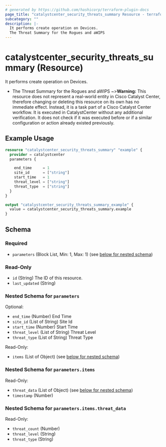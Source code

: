 ```yaml
---
# generated by https://github.com/hashicorp/terraform-plugin-docs
page_title: "catalystcenter_security_threats_summary Resource - terraform-provider-catalystcenter"
subcategory: ""
description: |-
  It performs create operation on Devices.
  The Threat Summary for the Rogues and aWIPS
---
```


# catalystcenter_security_threats_summary (Resource)

It performs create operation on Devices.

- The Threat Summary for the Rogues and aWIPS
~>**Warning:**
This resource does not represent a real-world entity in Cisco Catalyst Center, therefore changing or deleting this resource on its own has no immediate effect.
Instead, it is a task part of a Cisco Catalyst Center workflow. It is executed in CatalystCenter without any additional verification. It does not check if it was executed before or if a similar configuration or action already existed previously.

## Example Usage

```terraform
resource "catalystcenter_security_threats_summary" "example" {
  provider = catalystcenter
  parameters {

    end_time     = 1
    site_id      = ["string"]
    start_time   = 1
    threat_level = ["string"]
    threat_type  = ["string"]
  }
}

output "catalystcenter_security_threats_summary_example" {
  value = catalystcenter_security_threats_summary.example
}
```

<!-- schema generated by tfplugindocs -->
## Schema

### Required

- `parameters` (Block List, Min: 1, Max: 1) (see [below for nested schema](#nestedblock--parameters))

### Read-Only

- `id` (String) The ID of this resource.
- `last_updated` (String)

<a id="nestedblock--parameters"></a>
### Nested Schema for `parameters`

Optional:

- `end_time` (Number) End Time
- `site_id` (List of String) Site Id
- `start_time` (Number) Start Time
- `threat_level` (List of String) Threat Level
- `threat_type` (List of String) Threat Type

Read-Only:

- `items` (List of Object) (see [below for nested schema](#nestedatt--parameters--items))

<a id="nestedatt--parameters--items"></a>
### Nested Schema for `parameters.items`

Read-Only:

- `threat_data` (List of Object) (see [below for nested schema](#nestedobjatt--parameters--items--threat_data))
- `timestamp` (Number)

<a id="nestedobjatt--parameters--items--threat_data"></a>
### Nested Schema for `parameters.items.threat_data`

Read-Only:

- `threat_count` (Number)
- `threat_level` (String)
- `threat_type` (String)
